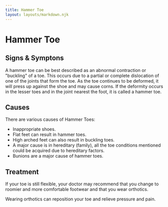 ```yaml
---
title: Hammer Toe
layout: layouts/markdown.njk
---
```


# Hammer Toe

## Signs & Symptons

A hammer toe can be best described as an abnormal contraction or "buckling" of a toe. This occurs due to a partial or complete dislocation of one of the joints that form the toe.
As the toe continues to be deformed, it will press up against the shoe and may cause corns. If the deformity occurs in the lesser toes and in the joint nearest the foot, it is called a hammer toe.

## Causes

There are various causes of Hammer Toes:

- Inappropriate shoes.
- Flat feet can result in hammer toes.
- High arched feet can also result in buckling toes.
- A major cause is in hereditary (family), all the toe conditions mentioned could be acquired due to hereditary factors.
- Bunions are a major cause of hammer toes.

## Treatment

If your toe is still flexible, your doctor may recommend that you change to roomier and more comfortable footwear and that you wear orthotics.

Wearing orthotics can reposition your toe and relieve pressure and pain.
